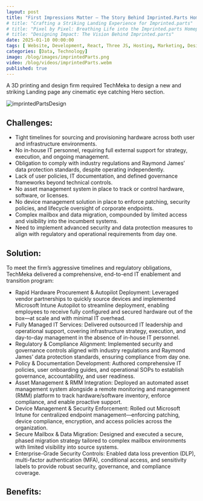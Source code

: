 ```yaml
---
layout: post
title: "First Impressions Matter — The Story Behind Imprinted.Parts Homepage"
# title: "Crafting a Striking Landing Experience for Imprinted.parts"
# title: "Pixel by Pixel: Breathing Life into the Imprinted.parts Homepage"
# title: "Designing Impact: The Vision Behind Imprinted.parts"
date: 2025-01-10 00:00:00
tags: [ Website, Development, React, Three JS, Hosting, Marketing, Design,  ]
categories: [Data, Technology]
image: /blog/images/imprintedParts.png
video: /blog/videos/imprintedParts.webm
published: true
---
```


A 3D printing and design firm required TechMeka to design a new and striking Landing page any cinematic eye catching Hero section.<!--more-->


![imprintedPartsDesign][1]
## Challenges:
- Tight timelines for sourcing and provisioning hardware across both user and infrastructure environments.
- No in-house IT personnel, requiring full external support for strategy, execution, and ongoing management.
- Obligation to comply with industry regulations and Raymond James’ data protection standards, despite operating independently.
- Lack of user policies, IT documentation, and defined governance frameworks beyond technical controls.
- No asset management system in place to track or control hardware, software, or licenses.
- No device management solution in place to enforce patching, security policies, and lifecycle oversight of corporate endpoints.
- Complex mailbox and data migration, compounded by limited access and visibility into the incumbent systems.
- Need to implement advanced security and data protection measures to align with regulatory and operational requirements from day one.

## Solution:
To meet the firm’s aggressive timelines and regulatory obligations, TechMeka delivered a comprehensive, end-to-end IT enablement and transition program:
- Rapid Hardware Procurement & Autopilot Deployment: Leveraged vendor partnerships to quickly source devices and implemented Microsoft Intune Autopilot to streamline deployment, enabling employees to receive fully configured and secured hardware out of the box—at scale and with minimal IT overhead.
- Fully Managed IT Services: Delivered outsourced IT leadership and operational support, covering infrastructure strategy, execution, and day-to-day management in the absence of in-house IT personnel.
- Regulatory & Compliance Alignment: Implemented security and governance controls aligned with industry regulations and Raymond James’ data protection standards, ensuring compliance from day one.
- Policy & Documentation Development: Authored comprehensive IT policies, user onboarding guides, and operational SOPs to establish governance, accountability, and user readiness.
- Asset Management & RMM Integration: Deployed an automated asset management system alongside a remote monitoring and management (RMM) platform to track hardware/software inventory, enforce compliance, and enable proactive support.
- Device Management & Security Enforcement: Rolled out Microsoft Intune for centralized endpoint management—enforcing patching, device compliance, encryption, and access policies across the organization.
- Secure Mailbox & Data Migration: Designed and executed a secure, phased migration strategy tailored to complex mailbox environments with limited visibility into source systems.
- Enterprise-Grade Security Controls: Enabled data loss prevention (DLP), multi-factor authentication (MFA), conditional access, and sensitivity labels to provide robust security, governance, and compliance coverage.


## Benefits:


 [1]: /blog/images/imprintedParts.png